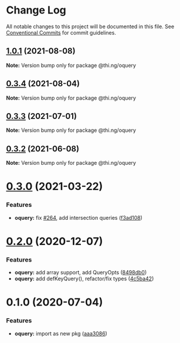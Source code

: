 # Change Log

All notable changes to this project will be documented in this file.
See [Conventional Commits](https://conventionalcommits.org) for commit guidelines.

## [1.0.1](https://github.com/thi-ng/umbrella/compare/@thi.ng/oquery@0.3.4...@thi.ng/oquery@1.0.1) (2021-08-08)

**Note:** Version bump only for package @thi.ng/oquery





## [0.3.4](https://github.com/thi-ng/umbrella/compare/@thi.ng/oquery@0.3.3...@thi.ng/oquery@0.3.4) (2021-08-04)

**Note:** Version bump only for package @thi.ng/oquery





## [0.3.3](https://github.com/thi-ng/umbrella/compare/@thi.ng/oquery@0.3.2...@thi.ng/oquery@0.3.3) (2021-07-01)

**Note:** Version bump only for package @thi.ng/oquery





## [0.3.2](https://github.com/thi-ng/umbrella/compare/@thi.ng/oquery@0.3.1...@thi.ng/oquery@0.3.2) (2021-06-08)

**Note:** Version bump only for package @thi.ng/oquery





# [0.3.0](https://github.com/thi-ng/umbrella/compare/@thi.ng/oquery@0.2.11...@thi.ng/oquery@0.3.0) (2021-03-22)


### Features

* **oquery:** fix [#264](https://github.com/thi-ng/umbrella/issues/264), add intersection queries ([f3ad108](https://github.com/thi-ng/umbrella/commit/f3ad1083645076c8a1bd38f7152345e25ab581f1))





# [0.2.0](https://github.com/thi-ng/umbrella/compare/@thi.ng/oquery@0.1.15...@thi.ng/oquery@0.2.0) (2020-12-07)


### Features

* **oquery:** add array support, add QueryOpts ([8498db0](https://github.com/thi-ng/umbrella/commit/8498db037216a6ebcd15cb76a141fedc88feecf3))
* **oquery:** add defKeyQuery(), refactor/fix types ([4c5ba42](https://github.com/thi-ng/umbrella/commit/4c5ba4256c3b56f4d1e70069675e39f26ac11887))





# 0.1.0 (2020-07-04)


### Features

* **oquery:** import as new pkg ([aaa3086](https://github.com/thi-ng/umbrella/commit/aaa30865d3318c06ab8f32862058a06af89ec8cc))
